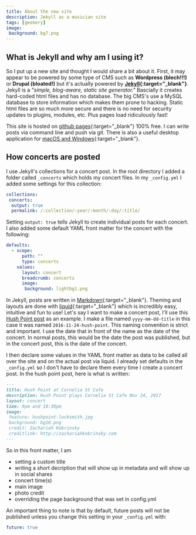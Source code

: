 ```yaml
---
title: About the new site
description: Jekyll as a musician site
tags: [geekery]
image:
 background: bg7.png
---
```

## What is Jekyll and why am I using it?

So I put up a new site and thought I would share a bit about it. First, it may appear to be powered by some type of CMS such as **Wordpress (blech!!!)** or **Drupal (bloated!)** but it's actually powered by **[Jekyll](https://jekyllrb.com/){:target="_blank"}**. Jekyll is a *"simple, blog-aware, static site generator."* Bascially it creates hard-coded html files and has no database. The big CMS's use a MySQL database to store information which makes them prone to hacking. Static html files are so much more secure and there is no need for security updates to plugins, modules, etc. Plus pages load ridiculously fast!

This site is hosted on [github pages](https://github.com/){:target="_blank"} 100% free. I can write posts via command line and push via git. There is also a useful desktop application for [macOS and Windows](https://desktop.github.com/){:target="_blank"}. 

## How concerts are posted

I use Jekyll's collections for a concert post. In the root directory I added a folder called `_concerts` which holds my concert files. In my `_config.yml` I added some settings for this collection:

```yaml
collections:
 concerts:
  output: true
  permalink: /:collection/:year/:month/:day/:title/
```
Setting `output: true` tells Jekyll to create individual posts for each concert. I also added some default YAML front matter for the concert with the following:

```yaml
defaults:
  - scope:
      path: ""
      type: concerts
    values:
      layout: concert
      breadcrumb: concerts
      image:
       background: lightbg1.png
```

In Jekyll, posts are written in [Markdown](https://github.com/adam-p/markdown-here/wiki/Markdown-Cheatsheet){:target="_blank"}. Theming and layouts are done with [liquid](https://shopify.github.io/liquid/){:target="_blank"} which is incredibly easy, intuitive and fun to use! Let's say I want to make a concert post, I'll use this [Hush Point post](/concerts/2016/11/24/hush-point/) as an example. I make a file named `yyyy-mm-dd-title` in this case it was named `2016-11-24-hush-point`. This naming convention is strict and important. I use the date that in front of the name as the date of the concert. In normal posts, this would be the date the post was published, but in the concert post, this is the date of the concert. 

I then declare some values in the YAML front matter as data to be called all over the site and on the actual post via liquid. I already set defaults in the `_config.yml` so I don't have to declare them every time I create a concert post. In the hush point post, here is what is written:

```markdown
---
title: Hush Point at Cornelia St Cafe
description: Hush Point plays Cornelia St Cafe Nov 24, 2017
layout: concert
time: 9pm and 10:30pm
image: 
 feature: hushpoint-locksmith.jpg
 background: bg10.png
 credit: Zachariah Kobrinsky
 creditlink: http://zachariahkobrinsky.com
---
```

So in this front matter, I am 

* setting a custom title
* writing a short decription that will show up in metadata and will show up in social shares
* concert time(s)
* main image
* photo credit
* overriding the page background that was set in config.yml

An important thing to note is that by default, future posts will not be published unless you change this setting in your `_config.yml` with:

```yaml
future: true
```
